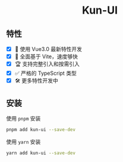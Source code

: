 <h1 align="center">Kun-UI</h1>

## 特性
- [x] 💪 使用 Vue3.0 最新特性开发
- [x] 🐆 全面基于 Vite，速度够快
- [x] 🏆 支持完整引入和按需引入
- [x] ✅ 严格的 TypeScript 类型
- [x] 🛠 更多特性开发中

## 安装

使用 `pnpm` 安装

```bash
pnpm add kun-ui --save-dev
```

使用 `yarn` 安装

```bash
yarn add kun-ui --save-dev
```
